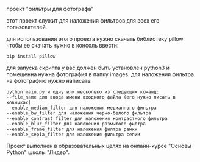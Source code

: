 проект "фильтры для фотографа"

этот проект служит для наложения фильтров для всех его пользователей.

для использования этого проекта нужно скачать библиотеку pillow чтобы ее скачать нужно в консоль ввести:
```
pip install pillow
```

для запуска скрипта у вас должен быть установлен python3 и помещенна нужна фотография в папку images.
для наложения фильтра на фотографию нужно написать:
```
python main.py и одну или несколько из следующих команд:
--file_name для ввода имени входного файла (его нужно писать в ковычках)
--enable_median_filter для наложения медианного фильтра
--enable_bw_filter для наложения черно-белого фильтра
--enable_contrast_filter для наложения контрастного фильтра
--enable_blur_filter для наложения размытого филтра
--enable_frame_filter для наложения филтра рамки
--enable_sepia_filter для наложения фильтра сепии
```

Проект выполнен в образовательных целях на онлайн-курсе "Основы Python" школы "Лидер".